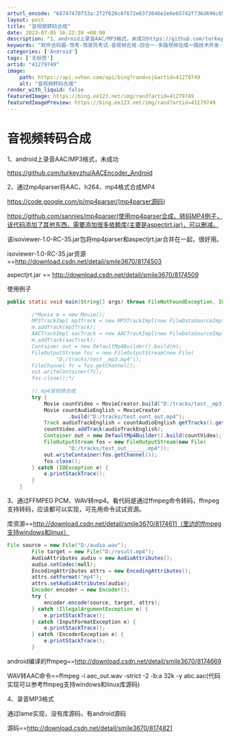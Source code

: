 ```yaml
---
arturl_encode: "68747470733a:2f2f626c6f672e6373646e2e6e65742f736d696c6533363730:2f61727469636c652f64657461696c732f3431323739373439"
layout: post
title: "音视频转码合成"
date: 2023-07-05 16:22:38 +08:00
description: "1、android上录音AAC/MP3格式，未成功https://github.com/turkey"
keywords: "软件合码器-驾考-驾驶员考试-音视频合成-四合一-多路视频合成一路技术开发-音视频"
categories: ['Android']
tags: ['无标签']
artid: "41279749"
image:
    path: https://api.vvhan.com/api/bing?rand=sj&artid=41279749
    alt: "音视频转码合成"
render_with_liquid: false
featuredImage: https://bing.ee123.net/img/rand?artid=41279749
featuredImagePreview: https://bing.ee123.net/img/rand?artid=41279749
---
```


# 音视频转码合成

1、android上录音AAC/MP3格式，未成功
  
https://github.com/turkeyzhu/AACEncoder_Android
  
2、通过mp4parser将AAC、h264、mp4格式合成MP4
  
https://code.google.com/p/mp4parser/(mp4parser源码)
  
https://github.com/sannies/mp4parser(使用mp4parser合成、转码MP4例子，该代码添加了其他东西，需要添加很多依赖库(主要是aspectjrt.jar)，可以删减。
  
该isoviewer-1.0-RC-35.jar包将mp4parser和aspectjrt.jar合并在一起，很好用。
  
isoviewer-1.0-RC-35.jar资源==http://download.csdn.net/detail/smile3670/8174503
  
aspectjrt.jar == http://download.csdn.net/detail/smile3670/8174509
  
使用例子
  

```java
public static void main(String[] args) throws FileNotFoundException, IOException {
		
        /*Movie m = new Movie();
        MP3TrackImpl mp3Track = new MP3TrackImpl(new FileDataSourceImpl("D:/tracks/test__mp3.mp3"));
        m.addTrack(mp3Track);
      	AACTrackImpl aacTrack = new AACTrackImpl(new FileDataSourceImpl("D:/tracks/aac-sample.aac"));
        m.addTrack(aacTrack);
		Container out = new DefaultMp4Builder().build(m);
		FileOutputStream fos = new FileOutputStream(new File(
				"D:/tracks/test__mp3.mp4"));
		FileChannel fc = fos.getChannel();
		out.writeContainer(fc);
		fos.close();*/
        
		// mp4音视频合成
		try {
			Movie countVideo = MovieCreator.build("D:/tracks/test__mp3.mp4");
			Movie countAudioEnglish = MovieCreator
					.build("D:/tracks/test_ount_out.mp4");
			Track audioTrackEnglish = countAudioEnglish.getTracks().get(0);
			countVideo.addTrack(audioTrackEnglish);
			Container out = new DefaultMp4Builder().build(countVideo);
			FileOutputStream fos = new FileOutputStream(new File(
					"D:/tracks/test_out______.mp4"));
			out.writeContainer(fos.getChannel());
			fos.close();
		} catch (IOException e) {
			e.printStackTrace();
		}
	}
```

  
  
3、通过FFMPEG PCM、WAV转mp4。看代码是通过ffmpeg命令转码，ffmpeg支持转码，应该都可以实现，可先用命令试试资源。
  
库资源==http://download.csdn.net/detail/smile3670/8174611（里边的ffmpeg支持windows和linux）
  

```java
File source = new File("D:/audio.wav");
		File target = new File("D:/result.mp4");
		AudioAttributes audio = new AudioAttributes();
		audio.setCodec(null);
		EncodingAttributes attrs = new EncodingAttributes();
		attrs.setFormat("mp4");
		attrs.setAudioAttributes(audio);
		Encoder encoder = new Encoder();
		try {
			encoder.encode(source, target, attrs);
		} catch (IllegalArgumentException e) {
			e.printStackTrace();
		} catch (InputFormatException e) {
			e.printStackTrace();
		} catch (EncoderException e) {
			e.printStackTrace();
		}
```

  
  
android编译的ffmpeg==http://download.csdn.net/detail/smile3670/8174669
  
WAV转AAC命令==ffmpeg -i aec_out.wav -strict -2 -b:a 32k -y abc.aac(代码实现可以参考ffmpeg支持windows和linux库源码)
  
4、录音MP3格式
  
通过lame实现，没有库源码，有android源码
  
源码==http://download.csdn.net/detail/smile3670/8174821